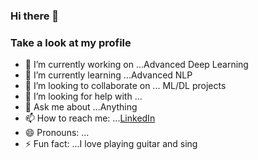 ### Hi there 👋

### Take a look at my profile

- 🔭 I’m currently working on ...Advanced Deep Learning
- 🌱 I’m currently learning ...Advanced NLP
- 👯 I’m looking to collaborate on ... ML/DL projects
- 🤔 I’m looking for help with ...
- 💬 Ask me about ...Anything
- 📫 How to reach me: ...[LinkedIn](https://www.linkedin.com/in/rhitchakraborty95)
- 😄 Pronouns: ...
- ⚡ Fun fact: ...I love playing guitar and sing
